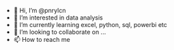 - 👋 Hi, I’m @pnrylcn
- 👀 I’m interested in data analysis
- 🌱 I’m currently learning excel, python, sql, powerbi etc
- 💞️ I’m looking to collaborate on ...
- 📫 How to reach me

<!---
pnrylcn/pnrylcn is a ✨ special ✨ repository because its `README.md` (this file) appears on your GitHub profile.
You can click the Preview link to take a look at your changes.
--->
